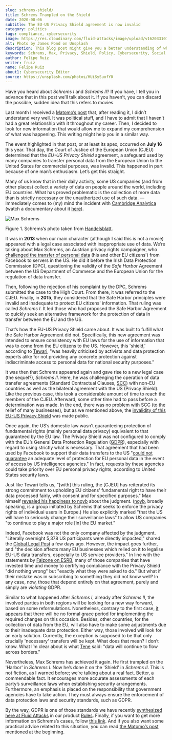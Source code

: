 ```yaml
---
slug: schrems-shield/
title: Schrems Trampled on the Shield
date: 2020-08-06
subtitle: The EU-US Privacy Shield agreement is now invalid
category: politics
tags: compliance, cybersecurity
image: https://res.cloudinary.com/fluid-attacks/image/upload/v1620331072/blog/schrems-shield/cover_tv5m8p.webp
alt: Photo by James Pond on Unsplash
description: This blog post might give you a better understanding of what has been achieved by Max Schrems against the EU-US Privacy Shield agreement.
keywords: Schrems, Max, Privacy, Shield, Policy, Cybersecurity, Social Network, Ethical Hacking, Pentesting
author: Felipe Ruiz
writer: fruiz
name: Felipe Ruiz
about1: Cybersecurity Editor
source: https://unsplash.com/photos/HUiSySuofY0
---
```


Have you heard about *Schrems I* and *Schrems II*? If you have, I tell
you in advance that in this post we’ll talk about it. If you haven’t,
you can discard the possible, sudden idea that this refers to movies.

Last month I received a [Matomo’s
post](https://matomo.org/blog/2020/07/storing-data-on-us-cloud-servers-dont-comply-with-gdpr/?pk_campaign=org_newsletter_2020_07_17&pk_source=matomo_org_newsletter&pk_medium=email)
that, after reading it, I didn’t understand very well. It was political
stuff, and I have to admit that I haven’t had a great relationship with
it throughout my career. Then, I decided to look for new information
that would allow me to expand my comprehension of what was happening.
This writing might help you in a similar way.

The event highlighted in that post, or at least its apex, occurred on
**July 16** this year. That day, the Court of Justice of the European
Union (CJEU) determined that the *EU-US Privacy Shield* agreement, a
safeguard used by many companies to transfer personal data from the
European Union to the United States for commercial purposes, was
invalid. This happened in part because of one man’s enthusiasm. Let’s
get this straight.

Many of us know that in their daily activity, some US companies (and
from other places) collect a variety of data on people around the world,
including EU countries. What has proved problematic is the collection of
more data than is strictly necessary or the unauthorized use of such
data. —Immediately comes to (my) mind the incident with [Cambridge
Analytica](https://en.wikipedia.org/wiki/Cambridge_Analytica) (watch a
documentary about it [here](https://www.netflix.com/co/title/80117542)).

<div class="imgblock">

![Max Schrems](https://res.cloudinary.com/fluid-attacks/image/upload/v1620331071/blog/schrems-shield/schrems_l67vce.webp)

<div class="title">

Figure 1. Schrems’s photo taken from
[Handelsblatt](https://www.handelsblatt.com/images/max-schrems-/20878360/4-formatOriginal.jpg).

</div>

</div>

It was in **2013** when our main character (although I said this is not
a movie) appeared with a legal case associated with inappropriate use of
data. We’re talking about Max Schrems, an Austrian privacy rights
campaigner, who [challenged the transfer of personal
data](https://verfassungsblog.de/schrems-ii-a-brief-history-an-analysis-and-the-way-forward/)
(his and other EU citizens') from Facebook to servers in the US. He did
it before the Irish Data Protection Commission (DPC), questioning the
validity of the *Safe Harbor* Agreement between the US Department of
Commerce and the European Union for the regulation of data transfer.

Then, following the rejection of his complaint by the DPC, Schrems
submitted the case to the High Court. From there, it was referred to the
CJEU. Finally, in **2015**, they considered that the Safe Harbor
principles were invalid and inadequate to protect EU citizens'
information. That ruling was called *Schrems I*. It led those who had
proposed the Safe Harbor Agreement to quickly seek an alternative
framework for the protection of data in transfer between the EU and the
US.

That’s how the EU-US Privacy Shield came about. It was built to fulfill
what the Safe Harbor Agreement did not. Specifically, this new agreement
was intended to ensure consistency with EU laws for the use of
information that was to come from the EU citizens to the US. However,
this 'shield,' according to
[Tewari](https://verfassungsblog.de/schrems-ii-a-brief-history-an-analysis-and-the-way-forward/),
"was heavily criticised by activists and data protection experts alike
for not providing any concrete protection against indiscriminate access
to personal data for national security purposes."

<div>
<cta-banner
buttontxt="Read more"
link="/solutions/security-testing/"
title="Get started with Fluid Attacks' Security Testing solution right now"
/>
</div>

It was then that Schrems appeared again and gave rise to a new legal
case (the sequel?), *Schrems II*. Here, he was challenging the operation
of data transfer agreements (Standard Contractual Clauses,
[SCC](https://ec.europa.eu/info/law/law-topic/data-protection/international-dimension-data-protection/standard-contractual-clauses-scc_en))
with non-EU countries as well as the bilateral agreement with the US
(Privacy Shield). Like the previous case, this took a considerable
amount of time to reach the members of the CJEU. Afterward, some other
time had to pass before a determination was made. In the end, there was
no problem with SCC (to the relief of many businesses), but as we
mentioned above, the [invalidity of this EU-US Privacy
Shield](https://curia.europa.eu/jcms/upload/docs/application/pdf/2020-07/cp200091en.pdf)
was made public.

Once again, the US’s domestic law wasn’t guaranteeing protection of
fundamental rights (mainly personal data privacy) equivalent to that
guaranteed by the EU law. The Privacy Shield was not configured to
comply with the EU’s General Data Protection Regulation
([GDPR](https://gdpr-info.eu/)), especially with regard to using
strictly what is necessary. That agreement that had been used by
Facebook to support their data transfers to the US "[could not
guarantee](https://verfassungsblog.de/schrems-ii-the-right-to-privacy-and-the-new-illiberalism/)
an adequate level of protection for EU personal data in the event of
access by US intelligence agencies." In fact, requests by these agencies
could take priority over EU personal privacy rights, according to United
States security laws.

Just like Tewari tells us, "\[with\] this ruling, the \[CJEU\] has
reiterated its strong commitment to upholding EU citizens' fundamental
right to have their data processed fairly, with consent and for
specified purposes." Max himself [revealed his happiness to
noyb](https://noyb.eu/en/cjeu) about the judgment.
([noyb](https://noyb.eu/en), broadly speaking, is a group initiated by
Schrems that seeks to enforce the privacy rights of individual users in
Europe.) He also explicitly marked "that the US will have to seriously
change their surveillance laws" to allow US companies "to continue to
play a major role \[in\] the EU market."

Indeed, Facebook was not the only company affected by the judgment.
"Literally overnight 5,378 US participants were directly impacted,"
shared the [Global Legal
Post](https://www.globallegalpost.com/commentary/uncertain-future-for-eu-data-transfers-after-the-schrems-ii-judgment-12011007/)
a few days ago. However, the impact goes further, and "the decision
affects many EU businesses which relied on it to legalise EU-US data
transfers, especially to US service providers." In line with the
statements by [Falzone on
ESRB](https://www.esrb.org/privacy-certified-blog/schrems-ii-3-key-takeaways-for-all-companies-transferring-personal-data-outside-the-eu/),
many of those companies that have invested time and money to certifying
compliance with the Privacy Shield "did nothing wrong" but "exactly what
they were asked to do." But what if their mistake was in subscribing to
something they did not know well? In any case, now, those that depend
entirely on that agreement, purely and simply are *violating* GDPR.

Similar to what happened after *Schrems I*, already after *Schrems II*,
the involved parties in both regions will be looking for a new way
forward, based on some reformulations. Nonetheless, contrary to the
first case, [it appears
that](https://www.globallegalpost.com/commentary/uncertain-future-for-eu-data-transfers-after-the-schrems-ii-judgment-12011007/)
there will be no formal grace period for implementing the required
changes on this occasion. Besides, other countries, for the collection
of data from the EU, will also have to make some adjustments due to
their inadequate data protection. Either way, those involved will look
for an early solution. Currently, the exception is supposed to be that
only crucially 'necessary' transfers will be kept. What does that mean?
I don’t know. What I’m clear about is what
[Tene](https://iapp.org/news/a/the-show-must-go-on/) said: "data will
continue to flow across borders."

Nevertheless, Max Schrems has achieved it again. He first trampled on
the 'Harbor' in *Schrems I*. Now he’s done it on the 'Shield' in
*Schrems II*. This is not fiction, as I warned before; we’re talking
about a real fact. Better, a commendable fact. It encourages more
accurate assessments of each party’s surveillance laws when establishing
security arrangements. Furthermore, an emphasis is placed on the
responsibility that government agencies have to take action. They must
always ensure the enforcement of data protection laws and security
standards, such as GDPR.

By the way, GDPR is one of those standards we have recently
[synthesized here at Fluid Attacks](../rules-new-standard/) in our
product
[Rules](https://docs.fluidattacks.com/development/stack/commitlint/syntax/commit#rules).
Finally, if you want to get more information on Schrems’s cases, follow
[this link](https://noyb.eu/en/news). And if you also want some
practical advice related to this situation, you can read [the Matomo’s
post](https://matomo.org/blog/2020/07/storing-data-on-us-cloud-servers-dont-comply-with-gdpr/?pk_campaign=org_newsletter_2020_07_17&pk_source=matomo_org_newsletter&pk_medium=email)
mentioned at the beginning.

